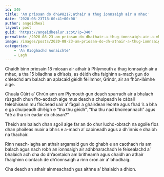 ```yaml
---
id: 340
title: 'Am prìosan do dh&#8217;athair a thug ionnsaigh air a mhac'
date: '2020-08-23T18:00:41+00:00'
author: angeidheal
layout: post
guid: 'https://angeidhealur.scot/?p=340'
permalink: /2020-08-23-am-priosan-do-dhathair-a-thug-ionnsaigh-air-a-mhac/
image: /images/posts/2020-08-23-am-priosan-do-dh-athair-a-thug-ionnsaigh-air-a-mhac-scaled.webp
categories:
    - 'An Rìoghachd Aonaichte'
    - Lagh
---
```


Chaidh binn prìosain 18 mìosan air athair à Phlymouth a thug ionnsaigh air a mhac, a tha 15 bliadhna a dh’aois, as dèidh dha faighinn a-mach gun do chleachd am balach an aplacaid gèidh fèillmhor, Grindr, air an fhòn-làimhe aige.

Chuala Cùirt a’ Chrùn ann am Plymouth gun deach sparradh air a bhalach rùsgadh chun fho-aodach aige mus deach a chuipeadh le càball telebhisean mu fhichead uair a’ fàgail a ghàirdean leònte agus fhad ’s a bha e ga chuipeadh dh’èigh e “tha thu gèidh”, “tha thu nad bhoireannach” agus “dè a tha sin eadar do chasan?”

Theich am balach dhan sgoil aige far an do chur luchd-obrach na sgoile fios dhan phoileas nuair a bhris e a-mach a’ caoineadh agus a dh’innis e dhaibh na thachair.

Rinn neach-lagha an athair argamaid gun do ghabh e an caothach ris am balach agus nach robh an ionnsaigh air adhbharachadh le feisealachd a’ bhalaich ach cha do dh’aontaich am britheamh agus chaidh an athair fhaighinn ciontach de dh’ionnsaigh a rinn cron air a’ bhodhaig.

Cha deach an athair ainmeachadh gus aithne a’ bhalaich a dhìon.
